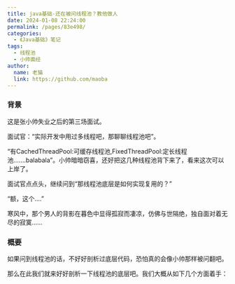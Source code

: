 ```yaml
---
title: java基础-还在被问线程池？教他做人
date: 2024-01-08 22:24:00
permalink: /pages/83e498/
categories:
  - 《Java基础》笔记
tags:
  - 线程池
  - 小帅面经
author: 
  name: 老猫
  link: https://github.com/maoba
---
```

### 背景
这是张小帅失业之后的第三场面试。

面试官：“实际开发中用过多线程吧，那聊聊线程池吧”。

“有CachedThreadPool:可缓存线程池,FixedThreadPool:定长线程池.......balabala”。小帅暗暗窃喜，还好把这几种线程池背下来了，看来这次可以上岸了。

面试官点点头，继续问到“那线程池底层是如何实现复用的？”

“额，这个....”
<!-- more -->
寒风中，那个男人的背影在暮色中显得孤寂而凄凉，仿佛与世隔绝，独自面对着无尽的寂寞......

### 概要
如果问到线程池的话，不好好剖析过底层代码，恐怕真的会像小帅那样被问翻吧。

那么在此我们就来好好剖析一下线程池的底层吧。我们大概从如下几个方面着手：
